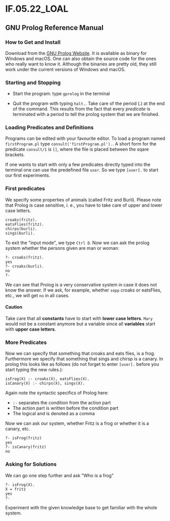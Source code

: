 # IF.05.22_LOAL

## GNU Prolog Reference Manual

### How to Get and Install
Download from the [GNU Prolog Website](http://www.gprolog.org). It is available as binary for Windows and macOS. One can also obtain the source code for the ones who really want to know it. Although the binaries are pretty old, they still work under the current versions of Windows and macOS.


### Starting and Stopping
- Start the program: type `gprolog` in the terminal

- Quit the program with typing `halt.`. Take care of the period (.) at the end of the command. This results from the fact that every *predicate* is terminated with a period to tell the prolog system that we are finished.

### Loading Predicates and Definitions
Programs can be edited with your favourite editor. To load a program named `firstProgram.pl` type `consult('firstProgram.pl').`. A short form for the predicate `consult/1` is `[]`, where the file is placed between the sqare brackets.

If one wants to start with only a few predicates directly typed into the terminal one can use the predefined file `user`. So we type `[user].` to start our first experiments.

### First predicates
We specify some properties of animals (called Fritz and Burli). Please note that Prolog is case sensitive, i. e., you have to take care of upper and lower case letters.

```
croaks(fritz).
eatsFlies(fritz).
chirps(burli).
sings(burli).
```

To exit the "input mode", we type `Ctrl D`. Now we can ask the prolog system whether the persons given are man or woman:

```
?- croaks(fritz).
yes
?- croaks(burli).
no
?-
```
We can see that Prolog is a very conservative system in case it does not know the answer. If we ask, for example, whether `sepp` croaks or eatsFlies, etc., we will get `no` in all cases.
#### Caution
Take care that all **constants** have to start with **lower case letters**. `Mary` would not be a constant anymore but a variable since all **variables** start with **upper case letters**.

### More Predicates
Now we can specify that something that croaks and eats flies, is a frog. Furthermore we specify that something that sings and chirsp is a canary. In prolog this looks like as follows (do not forget to enter `[user].` before you start typing the new rules.):
```
isFrog(X) :- croaks(X), eatsFlies(X).
isCanary(X) :- chirps(X), sings(X).
```
Again note the syntactic specifics of Prolog here:
- `:-` separates the condition from the action part
- The action part is written before the condition part
- The logical and is denoted as a comma

Now we can ask our system, whether Fritz is a frog or whether it is a canary, etc.
```
?- isFrog(fritz)
yes
?- isCanary(fritz)
no
```
### Asking for Solutions
We can go one step further and ask "Who is a frog"
```
?- isFrog(X).
X = fritz
yes
?-
```
Experiment with the given knowledge base to get familiar with the whole system.

